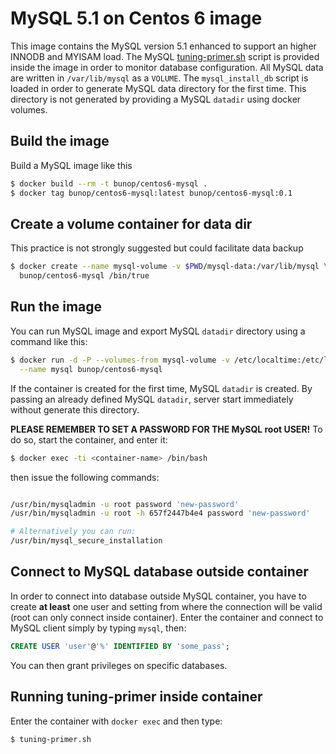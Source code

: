 
MySQL 5.1 on Centos 6 image
===================

This image contains the MySQL version 5.1 enhanced to support an higher INNODB and MYISAM load. The  MySQL [tuning-primer.sh](https://launchpad.net/mysql-tuning-primer) script is provided inside the image in order to monitor database configuration. All MySQL data are written in `/var/lib/mysql` as a `VOLUME`. The `mysql_install_db` script is loaded in order to generate MySQL data directory for the first time. This directory is not generated by providing a MySQL `datadir` using docker volumes.

## Build the image

Build a MySQL image like this

```bash
$ docker build --rm -t bunop/centos6-mysql .
$ docker tag bunop/centos6-mysql:latest bunop/centos6-mysql:0.1
```

## Create a volume container for data dir

This practice is not strongly suggested but could facilitate data backup

```bash
$ docker create --name mysql-volume -v $PWD/mysql-data:/var/lib/mysql \
  bunop/centos6-mysql /bin/true
```

## Run the image

You can run MySQL image and export MySQL `datadir` directory using a command like this:

```bash
$ docker run -d -P --volumes-from mysql-volume -v /etc/localtime:/etc/localtime:ro \
  --name mysql bunop/centos6-mysql
```

If the container is created for the first time, MySQL `datadir` is created. By passing an already
defined MySQL `datadir`, server start immediately without generate this directory.

**PLEASE REMEMBER TO SET A PASSWORD FOR THE MySQL root USER!** To do so, start the container, and enter it:

```bash
$ docker exec -ti <container-name> /bin/bash
```

then  issue the following commands:

```bash

/usr/bin/mysqladmin -u root password 'new-password'
/usr/bin/mysqladmin -u root -h 657f2447b4e4 password 'new-password'

# Alternatively you can run:
/usr/bin/mysql_secure_installation
```

## Connect to MySQL database outside container

In order to connect into database outside MySQL container, you have to create **at least** one user and setting from where the connection will be valid (root can only connect inside container). Enter the container and connect
to MySQL client simply by typing `mysql`, then:

```sql
CREATE USER 'user'@'%' IDENTIFIED BY 'some_pass';
```
You can then grant privileges on specific databases.



## Running tuning-primer inside container

Enter the container with `docker exec` and then type:

```bash
$ tuning-primer.sh
```
